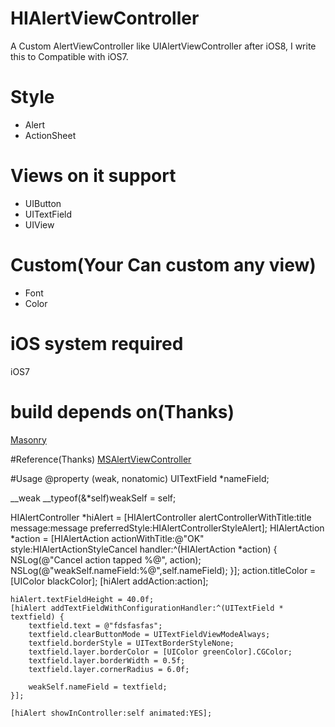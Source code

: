 # HIAlertViewController
A Custom AlertViewController like UIAlertViewController after iOS8, I write this to Compatible with iOS7.

# Style
+  Alert
+  ActionSheet

# Views on it support 
+  UIButton
+  UITextField
+  UIView

# Custom(Your Can custom any view)
+  Font
+  Color

# iOS system required 
iOS7

# build depends on(Thanks) 
[Masonry](https://github.com/SnapKit/Masonry)

#Reference(Thanks)
[MSAlertViewController](https://github.com/szk-atmosphere/MSAlertController)

#Usage
  @property (weak, nonatomic) UITextField *nameField;

  __weak __typeof(&*self)weakSelf = self;

  HIAlertController *hiAlert = [HIAlertController alertControllerWithTitle:title message:message preferredStyle:HIAlertControllerStyleAlert];
      HIAlertAction *action = [HIAlertAction actionWithTitle:@"OK" style:HIAlertActionStyleCancel handler:^(HIAlertAction *action) {
        NSLog(@"Cancel action tapped %@", action);
        NSLog(@"weakSelf.nameField:%@",self.nameField);
    }];
    action.titleColor = [UIColor blackColor];
    [hiAlert addAction:action];

    hiAlert.textFieldHeight = 40.0f;
    [hiAlert addTextFieldWithConfigurationHandler:^(UITextField * textfield) {
        textfield.text = @"fdsfasfas";
        textfield.clearButtonMode = UITextFieldViewModeAlways;
        textfield.borderStyle = UITextBorderStyleNone;
        textfield.layer.borderColor = [UIColor greenColor].CGColor;
        textfield.layer.borderWidth = 0.5f;
        textfield.layer.cornerRadius = 6.0f;

        weakSelf.nameField = textfield;
    }];
    
    [hiAlert showInController:self animated:YES];

  

